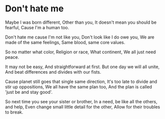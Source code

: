 # Don't hate me

<div class="verse">Maybe I was born different,
Other than you,
It doesn't mean you should be fearful,
Cause I'm a human too.

Don't hate me cause I'm not like you,
Don't look like I do owe you,
We are made of the same feelings,
Same blood, same core values.

So no matter what color,
Religion or race,
What continent,
We all just need peace.

It may not be easy,
And straightforward at first.
But one day we will all unite,
And beat differences and divides with our fists.

Cause planet still goes that single same direction,
It's too late to divide and stir up oppositions,
We all have the same plan too,
And the plan is called 'just be and stay good'.

So next time you see your sister or brother,
In a need, be like all the others, and help,
Even change small little detail for the other,
Allow for their troubles to break.
</div>
